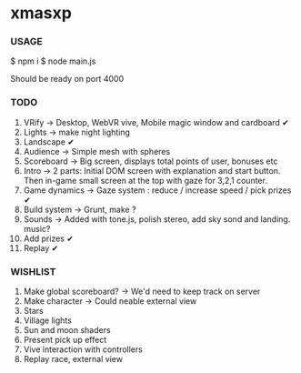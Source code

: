 # xmasxp

### USAGE

$ npm i
$ node main.js

Should be ready on port 4000

### TODO

1. VRify -> Desktop, WebVR vive, Mobile magic window and cardboard ✔
2. Lights -> make night lighting
3. Landscape ✔
4. Audience -> Simple mesh with spheres
5. Scoreboard -> Big screen, displays total points of user, bonuses etc
6. Intro -> 2 parts: Initial DOM screen with explanation and start button. Then in-game small screen at the top with gaze for 3,2,1 counter.
7. Game dynamics -> Gaze system : reduce / increase speed / pick prizes ✔
8. Build system -> Grunt, make ?
9. Sounds -> Added with tone.js, polish stereo, add sky sond and landing. music?
10. Add prizes ✔
11. Replay ✔

### WISHLIST

1. Make global scoreboard? -> We'd need to keep track on server
2. Make character -> Could neable external view
3. Stars
4. Village lights
5. Sun and moon shaders
6. Present pick up effect
7. Vive interaction with controllers
8. Replay race, external view